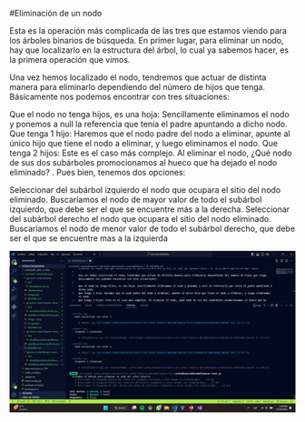 #Eliminación de un nodo

Esta es la operación más complicada de las tres que estamos viendo para los árboles binarios de búsqueda. En primer lugar, para eliminar un nodo, hay que localizarlo en la estructura del árbol, lo cual ya sabemos hacer, es la primera operación que vimos.

Una vez hemos localizado el nodo, tendremos que actuar de distinta manera para eliminarlo dependiendo del número de hijos que tenga. Básicamente nos podemos encontrar con tres situaciones:

Que el nodo no tenga hijos, es una hoja: Sencillamente eliminamos el nodo y ponemos a null la referencia que tenía el padre apuntando a dicho nodo.
Que tenga 1 hijo: Haremos que el nodo padre del nodo a eliminar, apunte al único hijo que tiene el nodo a eliminar, y luego eliminamos el nodo.
Que tenga 2 hijos: Este es el caso más complejo. Al eliminar el nodo, ¿Qué nodo de sus dos subárboles promocionamos al hueco que ha dejado el nodo eliminado? . Pues bien, tenemos dos opciones:

Seleccionar del subárbol izquierdo el nodo que ocupara el sitio del nodo eliminado. Buscaríamos el nodo de mayor valor de todo el subárbol izquierdo, que debe ser el que se encuentre más a la derecha.
Seleccionar del subárbol derecho el nodo que ocupara el sitio del nodo eliminado. Buscaríamos el nodo de menor valor de todo el subárbol derecho, que debe ser el que se encuentre mas a la izquierda

![Alt text](image.png)